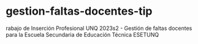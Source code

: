 # gestion-faltas-docentes-tip
rabajo de Inserción Profesional UNQ 2023s2 - Gestión de faltas docentes para la Escuela Secundaria de Educación Técnica ESETUNQ
